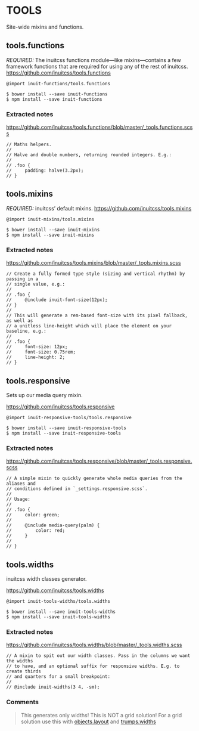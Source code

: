 
# TOOLS
Site-wide mixins and functions.

## tools.functions
*REQUIRED:* The inuitcss functions module—like mixins—contains a few framework functions that are required for using any of the rest of inuitcss.
<https://github.com/inuitcss/tools.functions>
```
@import inuit-functions/tools.functions
```
```
$ bower install --save inuit-functions
$ npm install --save inuit-functions
```
### Extracted notes
<https://github.com/inuitcss/tools.functions/blob/master/_tools.functions.scss>
```
// Maths helpers.
//
// Halve and double numbers, returning rounded integers. E.g.:
//
// .foo {
//     padding: halve(3.2px);
// }
```

## tools.mixins
*REQUIRED:* inuitcss’ default mixins.
<https://github.com/inuitcss/tools.mixins>
```
@import inuit-mixins/tools.mixins
```
```
$ bower install --save inuit-mixins
$ npm install --save inuit-mixins
```
### Extracted notes
<https://github.com/inuitcss/tools.mixins/blob/master/_tools.mixins.scss>
```
// Create a fully formed type style (sizing and vertical rhythm) by passing in a
// single value, e.g.:
//
// .foo {
//     @include inuit-font-size(12px);
// }
//
// This will generate a rem-based font-size with its pixel fallback, as well as
// a unitless line-height which will place the element on your baseline, e.g.:
//
// .foo {
//     font-size: 12px;
//     font-size: 0.75rem;
//     line-height: 2;
// }
```

## tools.responsive
Sets up our media query mixin.

<https://github.com/inuitcss/tools.responsive>
```
@import inuit-responsive-tools/tools.responsive
```
```    
$ bower install --save inuit-responsive-tools
$ npm install --save inuit-responsive-tools
```
### Extracted notes
<https://github.com/inuitcss/tools.responsive/blob/master/_tools.responsive.scss>
```
// A simple mixin to quickly generate whole media queries from the aliases and
// conditions defined in `_settings.responsive.scss`.
//
// Usage:
//
// .foo {
//     color: green;
//
//     @include media-query(palm) {
//         color: red;
//     }
//
// }
```

## tools.widths
inuitcss width classes generator.

<https://github.com/inuitcss/tools.widths>
```
@import inuit-tools-widths/tools.widths
```
```
$ bower install --save inuit-tools-widths
$ npm install --save inuit-tools-widths
```
### Extracted notes
<https://github.com/inuitcss/tools.widths/blob/master/_tools.widths.scss>
```
// A mixin to spit out our width classes. Pass in the columns we want the widths
// to have, and an optional suffix for responsive widths. E.g. to create thirds
// and quarters for a small breakpoint:
//
// @include inuit-widths(3 4, -sm);
```
### Comments
> This generates only widths! This is NOT a grid solution! For a grid solution use this with [objects.layout](objects.md#objectslayout) and [trumps.widths](trumps.md#trumpswidths)
